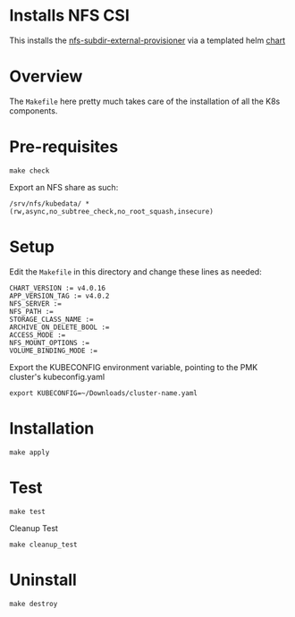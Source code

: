 # Installs NFS CSI

This installs the [nfs-subdir-external-provisioner](https://github.com/kubernetes-sigs/nfs-subdir-external-provisioner) via a templated helm [chart](https://github.com/kubernetes-sigs/nfs-subdir-external-provisioner/tree/master/charts/nfs-subdir-external-provisioner)

# Overview

The `Makefile` here pretty much takes care of the installation of all the K8s components.

# Pre-requisites

```shell
make check
```

Export an NFS share as such:
```
/srv/nfs/kubedata/ *(rw,async,no_subtree_check,no_root_squash,insecure)
```

# Setup

Edit the `Makefile` in this directory and change these lines as needed:

```
CHART_VERSION := v4.0.16
APP_VERSION_TAG := v4.0.2
NFS_SERVER :=
NFS_PATH :=
STORAGE_CLASS_NAME :=
ARCHIVE_ON_DELETE_BOOL :=
ACCESS_MODE :=
NFS_MOUNT_OPTIONS :=
VOLUME_BINDING_MODE :=
```

Export the KUBECONFIG environment variable, pointing to the PMK cluster's kubeconfig.yaml

```
export KUBECONFIG=~/Downloads/cluster-name.yaml
```

# Installation

```shell
make apply
```

# Test

```shell
make test
```

Cleanup Test

```shell
make cleanup_test
```

# Uninstall

```shell
make destroy
```
